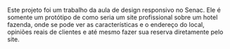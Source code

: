 Este projeto foi um trabalho da aula de design responsivo no Senac. Ele é somente um protótipo de como seria um site profissional sobre um hotel fazenda, onde se pode ver as características e o endereço do local, opiniões reais de clientes e até mesmo fazer sua reserva diretamente pelo site.


